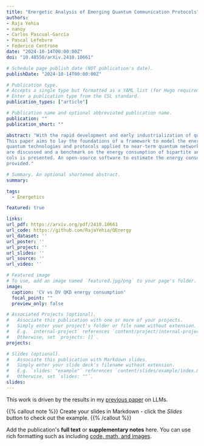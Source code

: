 ```yaml
---
title: "Energetic Analysis of Emerging Quantum Communication Protocols"
authors:
- Raja Yehia
- nanoy
- Carlos Pascual-García
- Pascal Lefebvre
- Federico Centrone
date: "2024-10-14T00:00:00Z"
doi: "10.48550/arXiv.2410.10661"

# Schedule page publish date (NOT publication's date).
publishDate: "2024-10-14T00:00:00Z"

# Publication type.
# Accepts a single type but formatted as a YAML list (for Hugo requirements).
# Enter a publication type from the CSL standard.
publication_types: ["article"]

# Publication name and optional abbreviated publication name.
publication: ""
publication_short: ""

abstract: "With the rapid development and early industrialization of quantum technologies, it is of great interest to analyze their overall energy consumption before planning for their wide-scale deployments. The evaluation of the total energy requirements of quantum networks is a challenging task: different networks require very disparate techniques to create, distribute, manipulate, detect, and process quantum signals.
This paper aims to lay the foundations of a framework to model the energy requirements of different
quantum technologies and protocols applied to near-term quantum networks. Different figures of merit
are discussed and a benchmark on the energy consumption of bipartite and multipartite network proto-
cols is presented. An open-source software to estimate the energy consumption of photonic setups is also
provided."

# Summary. An optional shortened abstract.
summary: 

tags:
  - Energetics

featured: true

links:
url_pdf: https://arxiv.org/pdf/2410.10661
url_code: https://github.com/RajaYehia/QEnergy
url_dataset: ''
url_poster: ''
url_project: ''
url_slides: ''
url_source: ''
url_video: ''

# Featured image
# To use, add an image named `featured.jpg/png` to your page's folder. 
image:
  caption: 'CV vs DV QKD energy consumption'
  focal_point: ""
  preview_only: false

# Associated Projects (optional).
#   Associate this publication with one or more of your projects.
#   Simply enter your project's folder or file name without extension.
#   E.g. `internal-project` references `content/project/internal-project/index.md`.
#   Otherwise, set `projects: []`.
projects:

# Slides (optional).
#   Associate this publication with Markdown slides.
#   Simply enter your slide deck's filename without extension.
#   E.g. `slides: "example"` references `content/slides/example/index.md`.
#   Otherwise, set `slides: ""`.
slides: 
---
```


This work is driven by the results in my [previous paper](/publication/conference-paper/) on LLMs.

{{% callout note %}}
Create your slides in Markdown - click the *Slides* button to check out the example.
{{% /callout %}}

Add the publication's **full text** or **supplementary notes** here. You can use rich formatting such as including [code, math, and images](https://docs.hugoblox.com/content/writing-markdown-latex/).
